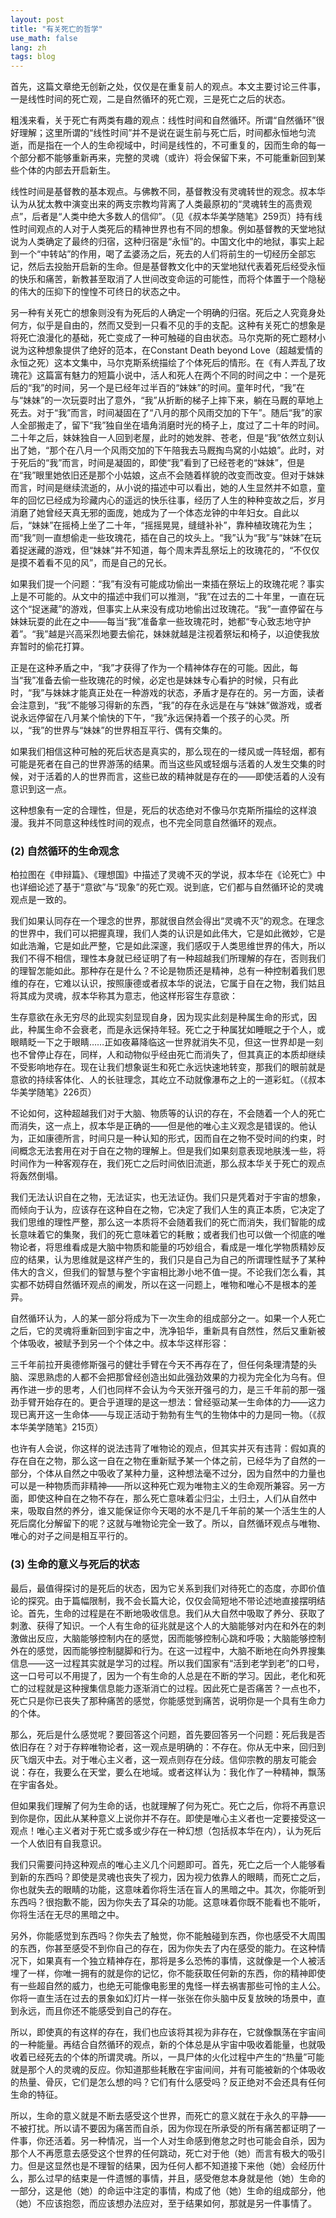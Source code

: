 ```yaml
---
layout: post
title: "有关死亡的哲学"
use_math: false
lang: zh
tags: blog
---
```


首先，这篇文章绝无创新之处，仅仅是在重复前人的观点。本文主要讨论三件事，一是线性时间的死亡观，二是自然循环的死亡观，三是死亡之后的状态。

<!-- more -->

粗浅来看，关于死亡有两类有趣的观点：线性时间和自然循环。所谓“自然循环”很好理解；这里所谓的“线性时间”并不是说在诞生前与死亡后，时间都永恒地匀流逝，而是指在一个人的生命视域中，时间是线性的，不可重复的，因而生命的每一个部分都不能够重新再来，完整的灵魂（或许）将会保留下来，不可能重新回到某些个体的内部去开启新生。

线性时间是基督教的基本观点。与佛教不同，基督教没有灵魂转世的观念。叔本华认为从犹太教中演变出来的两支宗教均背离了人类最原初的“灵魂转生的高贵观点”，后者是“人类中绝大多数人的信仰”。（见《叔本华美学随笔》259页）持有线性时间观点的人对于人类死后的精神世界也有不同的想象。例如基督教的天堂地狱说为人类确定了最终的归宿，这种归宿是“永恒”的。中国文化中的地狱，事实上起到一个“中转站”的作用，喝了孟婆汤之后，死去的人们将前生的一切经历全部忘记，然后去投胎开启新的生命。但是基督教文化中的天堂地狱代表着死后经受永恒的快乐和痛苦，新教甚至取消了人世间改变命运的可能性，而将个体置于一个隐秘的伟大的压抑下的惶惶不可终日的状态之中。

另一种有关死亡的想象则没有为死后的人确定一个明确的归宿。死后之人究竟身处何方，似乎是自由的，然而又受到一只看不见的手的支配。这种有关死亡的想象是将死亡浪漫化的基础，死亡变成了一种可触碰的自由状态。马尔克斯的死亡题材小说为这种想象提供了绝好的范本，在Constant Death beyond Love（超越爱情的永恒之死）这本文集中，马尔克斯系统描绘了个体死后的情形。在《有人弄乱了玫瑰花》这篇富有魅力的短篇小说中，活人和死人在两个不同的时间之中：一个是死后的“我”的时间，另一个是已经年过半百的“妹妹”的时间。童年时代，“我”在与“妹妹”的一次玩耍时出了意外，“我”从折断的梯子上摔下来，躺在马厩的草地上死去。对于“我”而言，时间凝固在了“八月的那个风雨交加的下午”。随后“我”的家人全部搬走了，留下“我”独自坐在墙角消磨时光的椅子上，度过了二十年的时间。二十年之后，妹妹独自一人回到老屋，此时的她发胖、苍老，但是“我”依然立刻认出了她，“那个在八月一个风雨交加的下午陪我去马厩掏鸟窝的小姑娘”。此时，对于死后的“我”而言，时间是凝固的，即使“我”看到了已经苍老的“妹妹”，但是在“我”眼里她依旧还是那个小姑娘，这点不会随着样貌的改变而改变。但对于妹妹而言，时间是继续流逝的，从小说的描述中可以看出，她的人生显然并不如意，童年的回忆已经成为珍藏内心的遥远的快乐往事，经历了人生的种种变故之后，岁月消磨了她曾经天真无邪的面庞，她成为了一个体态龙钟的中年妇女。自此以后，“妹妹”在摇椅上坐了二十年，“摇摇晃晃，缝缝补补”，靠种植玫瑰花为生；而“我”则一直想偷走一些玫瑰花，插在自己的坟头上。“我”认为“我”与“妹妹”在玩着捉迷藏的游戏，但“妹妹”并不知道，每个周末弄乱祭坛上的玫瑰花的，“不仅仅是摸不着看不见的风”，而是自己的兄长。

如果我们提一个问题：“我”有没有可能成功偷出一束插在祭坛上的玫瑰花呢？事实上是不可能的。从文中的描述中我们可以推测，“我”在过去的二十年里，一直在玩这个“捉迷藏”的游戏，但事实上从来没有成功地偷出过玫瑰花。“我”一直停留在与妹妹玩耍的此在之中——每当“我”准备拿一些玫瑰花时，她都“专心致志地守护着”。“我”越是兴高采烈地要去偷花，妹妹就越是注视着祭坛和椅子，以迫使我放弃暂时的偷花打算。

正是在这种矛盾之中，“我”才获得了作为一个精神体存在的可能。因此，每当“我”准备去偷一些玫瑰花的时候，必定也是妹妹专心看护的时候，只有此时，“我”与妹妹才能真正处在一种游戏的状态，矛盾才是存在的。另一方面，读者会注意到，“我”不能够习得新的东西，“我”的存在永远是在与“妹妹”做游戏，或者说永远停留在八月某个愉快的下午，“我”永远保持着一个孩子的心灵。所以，“我”的世界与“妹妹”的世界相互平行、偶有交集的。

如果我们相信这种可触的死后状态是真实的，那么现在的一缕风或一阵轻烟，都有可能是死者在自己的世界游荡的结果。而当这些风或轻烟与活着的人发生交集的时候，对于活着的人的世界而言，这些已故的精神就是存在的——即使活着的人没有意识到这一点。

这种想象有一定的合理性，但是，死后的状态绝对不像马尔克斯所描绘的这样浪漫。我并不同意这种线性时间的观点，也不完全同意自然循环的观点。

### (2) 自然循环的生命观念

柏拉图在《申辩篇》、《理想国》中描述了灵魂不灭的学说，叔本华在《论死亡》中也详细论述了基于“意欲”与“现象”的死亡观。说到底，它们都与自然循环论的灵魂观点是一致的。

我们如果认同存在一个理念的世界，那就很自然会得出“灵魂不灭”的观念。在理念的世界中，我们可以把握真理，我们人类的认识是如此伟大，它是如此微妙，它是如此浩瀚，它是如此严整，它是如此深邃，我们感叹于人类思维世界的伟大，所以我们不得不相信，理性本身就已经证明了有一种超越我们所理解的存在，否则我们的理智怎能如此。那种存在是什么？不论是物质还是精神，总有一种控制着我们思维的存在，它难以认识，按照康德或者叔本华的说法，它属于自在之物，我们姑且将其成为灵魂，叔本华称其为意志，他这样形容生存意欲：

生存意欲在永无穷尽的此现实刻显现自身，因为现实此刻是种属生命的形式，因此，种属生命不会衰老，而是永远保持年轻。死亡之于种属犹如睡眠之于个人，或眼睛眨一下之于眼睛……正如夜幕降临这一世界就消失不见，但这一世界却是一刻也不曾停止存在，同样，人和动物似乎经由死亡而消失了，但其真正的本质却继续不受影响地存在。现在让我们想象诞生和死亡永远快速地转变，那我们的眼前就是意欲的持续客体化、人的长驻理念，其屹立不动就像瀑布之上的一道彩虹。（《叔本华美学随笔》226页）

不论如何，这种超越我们对于大脑、物质等的认识的存在，不会随着一个人的死亡而消失，这一点上，叔本华是正确的——但是他的唯心主义观念是错误的。他认为，正如康德所言，时间只是一种认知的形式，因而自在之物不受时间的约束，时间概念无法套用在对于自在之物的理解上。但是我们如果刻意表现地肤浅一些，将时间作为一种客观存在，我们死亡之后时间依旧流逝，那么叔本华关于死亡的观点将轰然倒塌。

我们无法认识自在之物，无法证实，也无法证伪。我们只是凭着对于宇宙的想象，而倾向于认为，应该存在这种自在之物，它决定了我们人生的真正本质，它决定了我们思维的理性严整，那么这一本质将不会随着我们的死亡而消失，我们智能的成长意味着它的集聚，我们的死亡意味着它的耗散；或者我们也可以做一个彻底的唯物论者，将思维看成是大脑中物质和能量的巧妙组合，看成是一堆化学物质精妙反应的结果，认为思维就是这样产生的，我们只是自己为自己的所谓理性赋予了某种伟大的含义，但我们的智慧与整个宇宙相比渺小地不值一提。不论我们怎么看，其实都不妨碍自然循环观点的阐发，所以在这一问题上，唯物和唯心不是根本的差异。

自然循环认为，人的某一部分将成为下一次生命的组成部分之一。如果一个人死亡之后，它的灵魂将重新回到宇宙之中，洗净铅华，重新具有自然性，然后又重新被个体吸收，被赋予到另一个个体之中。叔本华这样形容：

三千年前拉开奥德修斯强弓的健壮手臂在今天不再存在了，但任何条理清楚的头脑、深思熟虑的人都不会把那曾经创造出如此强劲效果的力视为完全化为乌有。但再作进一步的思考，人们也同样不会认为今天张开强弓的力，是三千年前的那一强劲手臂开始存在的。更合乎道理的是这一想法：曾经驱动某一生命体的力——这力现已离开这一生命体——与现正活动于勃勃有生气的生物体中的力是同一物。（《叔本华美学随笔》215页）

也许有人会说，你这样的说法违背了唯物论的观点，但其实并灭有违背：假如真的存在自在之物，那么这一自在之物在重新赋予某一个体之前，已经华为了自然的一部分，个体从自然之中吸收了某种力量，这种想法毫不过分，因为自然中的力量也可以是一种物质而非精神——所以这种死亡观为唯物主义的生命观所兼容。另一方面，即使这种自在之物不存在，那么死亡意味着尘归尘，土归土，人们从自然中来，吸取自然的养分，谁又能保证你今天喝的水不是几千年前的某一个活生生的人死后腐化分解留下的呢？这就与唯物论完全一致了。所以，自然循环观点与唯物、唯心的对子之间是相互平行的。

### (3) 生命的意义与死后的状态

最后，最值得探讨的是死后的状态，因为它关系到我们对待死亡的态度，亦即价值论的探究。由于篇幅限制，我不会长篇大论，仅仅会简短地不带论述地直接摆明结论。首先，生命的过程是在不断地吸收信息。我们从大自然中吸取了养分、获取了刺激、获得了知识。一个人有生命的征兆就是这个人的大脑能够对内在和外在的刺激做出反应，大脑能够控制内在的感觉，因而能够控制心跳和呼吸；大脑能够控制外在的感觉，因而能够控制腿脚和行为。在这一过程中，大脑不断地在向外界搜集信息——这一过程其实就是学习的过程。所以我们国家有“活到老学到老”的口号，这一口号可以不用提了，因为一个有生命的人总是在不断的学习。因此，老化和死亡的过程就是这种搜集信息能力逐渐消亡的过程。因此死亡是否痛苦？一点也不，死亡只是你已丧失了那种痛苦的感觉，你能感觉到痛苦，说明你是一个具有生命力的个体。

那么，死后是什么感觉呢？要回答这个问题，首先要回答另一个问题：死后我是否依旧存在？对于存粹唯物论者，这一观点是明确的：不存在。你从无中来，回归到灰飞烟灭中去。对于唯心主义者，这一观点则存在分歧。信仰宗教的朋友可能会说：存在，我要么在天堂，要么在地域。或者这样认为：我化作了一种精神，飘荡在宇宙各处。

但如果我们理解了何为生命的话，也就理解了何为死亡。死亡之后，你将不再意识到你是你，因此从某种意义上说你并不存在。即使是唯心主义者也一定要接受这一观点！唯心主义者对于死亡或多或少存在一种幻想（包括叔本华在内），认为死后一个人依旧有自我意识。

我们只需要问持这种观点的唯心主义几个问题即可。首先，死亡之后一个人能够看到新的东西吗？即使是灵魂也丧失了视力，因为视力依靠人的眼睛，而死亡之后，你也就失去的眼睛的功能，这意味着你将生活在盲人的黑暗之中。其次，你能听到东西吗？很抱歉不能，因为你失去了耳朵的功能。这意味着你既不能看也不能听，你将生活在无尽的黑暗之中。

另外，你能感觉到东西吗？你失去了触觉，你不能触碰到东西，你也感受不大周围的东西，你甚至感受不到你自己的存在，因为你失去了内在感受的能力。在这种情况下，如果真有一个独立精神存在，那将是多么恐怖的事情，这就像是一个人被活埋了一样，你唯一拥有的就是你的记忆，你不能获取任何新的东西，你的精神即使有一些超自然的威力，也绝无可能像电影里的鬼怪一样去祸害那些可怜的主人公。你将一直生活在过去的景象如幻灯片一样一张张在你头脑中反复放映的场景中，直到永远，而且你还不能感受到自己的存在。

所以，即使真的有这样的存在，我们也应该将其视为非存在，它就像飘荡在宇宙间的一种能量。再结合自然循环的观点，新的个体总是从宇宙中吸收着能量，也就吸收着已经死去的个体的所谓灵魂。所以，一具尸体的火化过程中产生的“热量”可能就是那个人的灵魂的反应。你知道那些耗散在宇宙间间，并有可能被新的个体吸收的热量、骨灰，它们是怎么想的吗？它们有什么感受吗？反正绝对不会还具有任何生命的特征。

所以，生命的意义就是不断去感受这个世界，而死亡的意义就在于永久的平静——不被打扰。所以请不要因为痛苦而自杀，因为你现在所承受的所有痛苦都证明了一件事，你还活着。另一种情况，当一个人对生命感到倦怠之时也可能会自杀，因为那个人不再愿意去感受这个世界的任何跳动，死亡对于他（她）而言有极大的吸引力。但是这显然也是不理智的结果，因为任何人都不知道接下来他（她）会经历什么，那么过早的结束是一件遗憾的事情，并且，感受倦怠本身就是他（她）生命的一部分，这是他（她）的命运中注定的事情，构成了他（她）生命的组成部分，他（她）不应该抱怨，而应该想办法应对，至于结果如何，那就是另一件事情了。